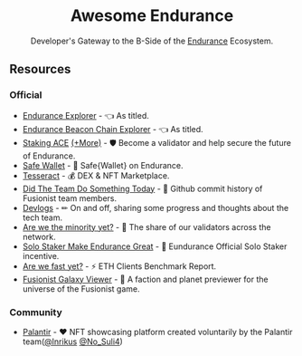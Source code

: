 <div align="center">
  <h1 align="center">Awesome Endurance</h1> 
  <p align="center">Developer's Gateway to the B-Side of the <a href="https://ace.fusionist.io/">Endurance</a> Ecosystem.</p>

</div>
 
## Resources

### Official

- [Endurance Explorer](https://explorer-endurance.fusionist.io/) - 👈 As titled.
- [Endurance Beacon Chain Explorer](https://beacon.fusionist.io/) - 👈 As titled.
- [Staking ACE](https://staking.fusionist.io/en/) [(+More)](https://openfusionist.github.io/staking-docs/) - 🛡️ Become a validator and help secure the future of Endurance.
- [Safe Wallet](https://safewallet.fusionist.io/) - 👛 Safe{Wallet} on Endurance.
- [Tesseract](https://www.tesseract.world/) - 💰 DEX & NFT Marketplace.
- [Did The Team Do Something Today](https://didtheteamdosomething.today) - 🤔 Github commit history of Fusionist team members.
- [Devlogs](https://devlog.fusionist.io/) - ✏ On and off, sharing some progress and thoughts about the tech team.
- [Are we the minority yet?](https://arewetheminorityyet.com/) - 🍩 The share of our validators across the network.
- [Solo Staker Make Endurance Great](https://discord-solostaker.fusionist.io/) - 🐒 Eundurance Official Solo Staker incentive.
- [Are we fast yet?](https://arewefastyet.report/) - ⚡ ETH Clients Benchmark Report.
- [Fusionist Galaxy Viewer](https://galaxy.fusionist.io/) - 🌌 A faction and planet previewer for the universe of the Fusionist game.

### Community
- [Palantir](https://palantir.ws/) -  ❤️ NFT showcasing platform created voluntarily by the Palantir team([@Inrikus](https://x.com/MikeSco67162628) [@No_Suli4](https://t.me/No_Suli4))